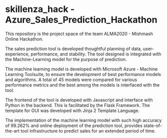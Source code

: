 # skillenza_hack - Azure_Sales_Prediction_Hackathon

This repository is the project space of the team ALMA2020 - Mishmash Online Hackathon.

The sales prediction tool is developed thoughtful planning of data, user-experience, performance, and stability. The tool designed is integrated with the Machine-Learning model for the purpose of prediction.

The machine learning model is developed with Microsoft Azure - Machine Learning Toolsuite, to ensure the development of best performance models and algorithms. A total of 45 models were compared for various performance metrics and the best among the models is interfaced with the tool.

The frontend of the tool is developed with Javascript and interface with Python in the backend. This is facilitated by the Flask Framework. The template for GUI was developed with Jinja 2 Template Language.

The implementation of the machine learning model with such high accuracy of 99.262% and online deployment of the prediction tool, provides state-of-the-art tool infrastructure to predict sales for an extended period of time.

